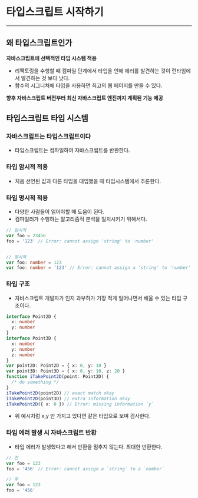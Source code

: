 # 타입스크립트 시작하기

---

## 왜 타입스크립트인가

**자바스크립트에 선택적인 타입 시스템 적용**

- 리팩토링을 수행할 때 컴파일 단계에서 타입을 인해 에러를 발견하는 것이 런타임에서 발견하는 것 보다 낫다.
- 함수의 시그니처에 타입을 사용하면 최고의 웹 페이지를 만들 수 있다.

**향후 자바스크립트 버전부터 최신 자바스크립트 엔진까지 계획된 기능 제공**



## 타입스크립트 타입 시스템

### 자바스크립트는 타입스크립트이다

- 타입스크립트는 컴파일하여 자바스크립트를 반환한다.



### 타입 암시적 적용

- 처음 선언된 값과 다른 타입을 대입했을 때 타입시스템에서 추론한다.

### 타입 명시적 적용

- 다양한 사람들이 읽어야할 때 도움이 된다.
- 컴파일러가 수행하는 알고리즘적 분석을 일치시키기 위해서다.

~~~typescript
// 암시적
var foo = 23456
foo = '123'	// Error: cannot assign 'string' to 'number'


// 명시적
var foo: number = 123
var foo: number = '123'	// Error: cannot assign a 'string' to 'number'
~~~



### 타입 구조

- 자바스크립트 개발자가 인지 과부하가 가장 적게 일어나면서 배울 수 있는 타입 구조이다.

~~~typescript
interface Point2D {
  x: number    
  y: number
}
interface Point3D {
  x: number    
  y: number    
  z: number
}
var point2D: Point2D = { x: 0, y: 10 }
var point3D: Point3D = { x: 0, y: 10, z: 20 }
function iTakePoint2D(point: Point2D) {
  /* do something */
}
iTakePoint2D(point2D) // exact match okay
iTakePoint2D(point3D) // extra information okay
iTakePoint2D({ x: 0 }) // Error: missing information `y`
~~~

- 위 예시처럼 x,y 만 가지고 있다면 같은 타입으로 보며 검사한다.



### 타입 에러 발생 시 자바스크립트 반환

- 타입 에러가 발생했다고 해서 반환을 멈추지 않는다. 최대한 반환한다.

~~~typescript
// 전
var foo = 123
foo = '456' // Error: cannot assign a `string` to a `number`

// 후
var foo = 123
foo = '456'
~~~



